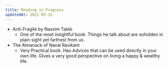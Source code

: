 ```yaml
---
title: Reading in Progress
updatedAt: 2022-05-15
---
```


* Anti-Fragile by Nassim Taleb
    * One of the most insightful book. Things he talk about are sohidden in plain sight yet farthest from us. 
* The Almanack of Naval Ravikant
    * Very Practical book. Has Advices that can be used directly in your own life. GIves a very good perspective on living a happy & wealthy life.
